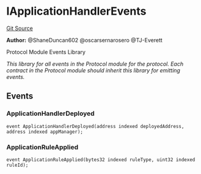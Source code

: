 # IApplicationHandlerEvents
[Git Source](https://github.com/thrackle-io/tron/blob/c915f21b8dd526456aab7e2f9388d412d287d507/src/interfaces/IEvents.sol)

**Author:**
@ShaneDuncan602 @oscarsernarosero @TJ-Everett

Protocol Module Events Library

*This library for all events in the Protocol module for the protocol. Each contract in the Protocol module should inherit this library for emitting events.*


## Events
### ApplicationHandlerDeployed

```solidity
event ApplicationHandlerDeployed(address indexed deployedAddress, address indexed appManager);
```

### ApplicationRuleApplied

```solidity
event ApplicationRuleApplied(bytes32 indexed ruleType, uint32 indexed ruleId);
```

